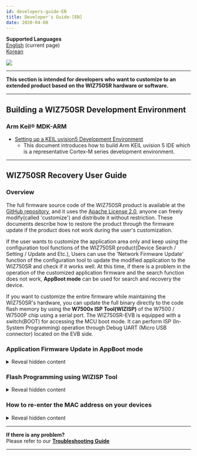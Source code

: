```yaml
---
id: developers-guide-EN
title: Developer's Guide-[EN]
date: 2020-04-08
---
```


**Supported Languages**  
[English](./Developers-Guide-EN.md) (current page)  
[Korean](./Developers-Guide-KO.md)

![](https://d3cmhcsnvv7jc.cloudfront.net/docs/img/products/wiz750sr/docs_icon.png)

-----

**This section is intended for developers who want to customize to an extended product based on the WIZ750SR hardware or software.**

-----

## Building a WIZ750SR Development Environment

### Arm Keil® MDK-ARM

  - [Setting up a KEIL uvision5 Development Environment](./mdk-arm.md)
      - This document introduces how to build Arm KEIL uvision 5 IDE which is a representative Cortex-M series development environment.
      
<!--
### Eclipse IDE with GNU Arm toolchain

  - [Setting up a Eclipse IDE Development Environment](/img/products/wiz750sr/developers/eclipse/en)
      - This document introduces how to install the Eclipse IDE, a popular and free embedded development environment.
-->
-----

## WIZ750SR Recovery User Guide

### Overview

The full firmware source code of the WIZ750SR product is available at the [GitHub repository](https://github.com/Wiznet/WIZ750SR), and it uses the [Apache
License 2.0](https://github.com/Wiznet/WIZ750SR/blob/master/LICENSE), anyone can freely modify(called 'customize') and distribute it without restriction. These documents describe how to restore the product through the firmware update if the product does not work during the user's customization.

If the user wants to customize the application area only and keep using the configuration tool functions of the WIZ750SR product(Device Search / Setting / Update and Etc.), Users can use the 'Network Firmware Update' function of the configuration tool to update the modified application to the WIZ750SR and check if it works well. At this time, if there is a problem in the operation of the customized application firmware and the search function does not work, **AppBoot mode** can be used for search and recovery the device.

If you want to customize the entire firmware while maintaining the WIZ750SR's hardware, you can update the full binary directly to the code flash memory by using the **W7500x ISP Tool(WIZISP)** of the W7500 / W7500P chip using a serial port. The WIZ750SR-EVB is equipped with a switch(BOOT) for accessing the MCU boot mode. It can perform ISP (In-System Programming) operation through Debug UART (Micro USB connector) located on the EVB side.

### Application Firmware Update in AppBoot mode

<details>
<summary>Reveal hidden content</summary>
If the customized application firmware does not work properly, WIZ750SR
can be restored by booting in AppBoot mode. The AppBoot area is designed
to support firmware update and recovery of the WIZ750SR device
application. It is designed to perform the following functions located
in the **initial 28KB part (0x0000\_0000 \~ 0x0000\_6FFF)** of the code
flash memory.

- **Device search function using configuration tool**
- **Device setting value change and save function**
  - Includes factory reset function
- **Network update function of application area firmware**

Therefore, if the device is malfunctioning due to an error in the
application firmware that has been modified for the purpose of the user,
it is possible to search for the product with the configuration tool and
update the new firmware by using the AppBoot mode. When using the
WIZ750SR-EVB, place the AppBoot switch(APP\_BOOT) of the EVB board in
'BOOT' and reboot to enter the AppBoot mode.

You can perform network firmware updates using AppBoot mode by following
steps: (WIZ750SR-EVB Rev1.0)

**1. Switch your WIZ750SR to AppBoot mode**

  - After changing the 'App\_Boot' switch of 'WIZ750SR-EVB' to 'Boot'
    and rebooting the device, AppBoot mode is activated.
  -  If the AppBoot mode is successfully activated, the Status LED of
    the module flickers rapidly.

![](https://d3cmhcsnvv7jc.cloudfront.net/docs/img/products/wiz750sr/developers/wiz750sr-evb-appboot-boxxx.png)

**2. Device Search using Configuration Tool**

  - Perform search the device with WIZnet-S2E-Tool-GUI(Configuration
    tool for WIZ750SR series).
  - Device search and firmware update function is work via TCP/IP
    network, so user's PC and devices should be able to network with
    each other.
  - If the device is in AppBoot mode, the status of the detected device
    is displayed as 'BOOT'.

![](https://d3cmhcsnvv7jc.cloudfront.net/docs/img/products/wiz750sr/developers/configtool-status-boot-box.png)

**3. Device update by New firmware**

  - Press the 'Upload' button on the Configuration tool to select the
    new firmware and click 'Open'.
  - The latest version of the configuration tool can be downloaded from
    [WIZnet-S2E-Tool-GUI Github
    repository](https://github.com/Wiznet/WIZnet-S2E-Tool-GUI/releases).
  - The procedure is the same as the application firmware update
    procedure of WIZ750SR device.

**4. Switch the device to Application mode**

  - Change the 'App_Boot' switch of WIZ750SR-EVB to 'Normal' and reboot
    the device.
  - Now you can see that your application firmware is working well.

</details>

### Flash Programming using WIZISP Tool

<details>
<summary>Reveal hidden content</summary>
Users can use the ISP Tool to update the WIZ750SR firmware.

:::note
[Go to ISP tool manual & Program download](./../../iMCU/W7500/documents/appnote/How-to-use-ISP-tool.md)
:::

Connect the device to PC using the USB type B cable and change the power
switch to ON.

If the device power on, the power LED of the module and the EVB board is
turned on.

Next, Check the COM port number of the connected device. Open the Device
Manager and check the COM port number of **'Silicon Labs CP210x USB to
UART Bridge (COMX)'**.

![Device Manager](/img/products/wiz750sr/developerguide/isptool/en_device_manager.png)

:::note
If the driver does not install
automatically, download the device driver from below link and install
it.

[CP210x Driver download page](https://www.silabs.com/products/development-tools/software/usb-to-uart-bridge-vcp-drivers)
:::

-----

**1. Setup the WIZ750SR-EVB Hardware**

\- Change to boot mode: Set the 'BOOT' Slide switch of WIZ750SR-EVB to
'BOOT' as shown in the picture below, then reboot the device.

![](https://d3cmhcsnvv7jc.cloudfront.net/docs/img/products/wiz750sr/developerguide/boot_sw.png)

**2. Firmware Update**

Run the W7500 ISP program.

  - Select the port and set the baud rate to 115200 in 'Step 1 - Serial
    Option'.
  - Click 'Open' button. If you entered Boot Mode successfully, then
    'Serial Open Complete' message will be printed on the status bar.

![](https://d3cmhcsnvv7jc.cloudfront.net/docs/img/products/wiz750sr/developers/fwupdate-wizisp/isp_tool-1-201807.png)

  - Set the **'Erase All Code Memory'** in **'Step 2 - Erase'.**

![](https://d3cmhcsnvv7jc.cloudfront.net/docs/img/products/wiz750sr/developers/fwupdate-wizisp/isp_tool-2-201807.png)

:::note
If you flashing binary with the
'Erase All Data/Code Memory' option, **all data(including the Mac
address) will be erased.**
:::

  - Click the 'Browse' button and select the binary file.
  - Click the 'ISP Start' button, then the firmware writing will be
    performed.

![](https://d3cmhcsnvv7jc.cloudfront.net/docs/img/products/wiz750sr/developerguide/processing.png)

  - Done.

![](https://d3cmhcsnvv7jc.cloudfront.net/docs/img/products/wiz750sr/developerguide/complete.png)

Finally, after changing the 'Boot' switch to 'Normal', reboot the
device.

</details>

### How to re-enter the MAC address on your devices

<details>
<summary>Reveal hidden content</summary>

Unintentionally, If you select 'Erase Data Block All Code Block' option
during firmware programming using WIZISP tool, configuration data
including MAC address will also be deleted. At this time, the MAC
address can be re-entered through the following procedure.

:::note
<a href="https://d3cmhcsnvv7jc.cloudfront.net/docs/img/products/wiz750sr/developers/restore-mac/wizmactool_v20151127.zip" target="_blank">Download the WizMACTool Program</a>  
:::

MAC address re-entry process is performed through Debug UART (ISP port)
of WIZ750SR device. So, check the COM port number of the connected
device. Open the Device Manager and check the COM port number of
'Silicon Labs CP210x USB to UART Bridge (COMX)'.

![Device Manager](/img/products/wiz750sr/developerguide/isptool/en_device_manager.png)

:::note
If the driver does not install
automatically, download the device driver from below link and install
it.

[CP210x Driver download page](https://www.silabs.com/products/development-tools/software/usb-to-uart-bridge-vcp-drivers)
:::

**1. Switch your WIZ750SR to normal mode**

  - Reboot after placing all the slide switch on the EVB to 'normal'.

![](https://d3cmhcsnvv7jc.cloudfront.net/docs/img/products/wiz750sr/developers/restore-mac/wiz750sr-evb-switch_normal.png)

**2. Run the WizMACTool program**

**3. Set the program options as shown below**

  - Set the serial settings and press the 'Connect' button
  - Type the device's MAC address with colons
  - Check the option 'For Writing WIZ107SR MAC'(compatible type device
    with WIZ750SR)

![](https://d3cmhcsnvv7jc.cloudfront.net/docs/img/products/wiz750sr/developers/restore-mac/wiz750sr-wizmactool-1.png)

**4. Press the 'Write MAC' button**

**5. Done**

  - You can check if the MAC address has been successfully entered
    through the serial terminal at the bottom of the program.

![](https://d3cmhcsnvv7jc.cloudfront.net/docs/img/products/wiz750sr/developers/restore-mac/wiz750sr-wizmactool-2.png)

</details>

-----

**If there is any problem?**  
Please refer to our **[Troubleshooting Guide](./Trouble-Shooting-EN.md)**

-----
